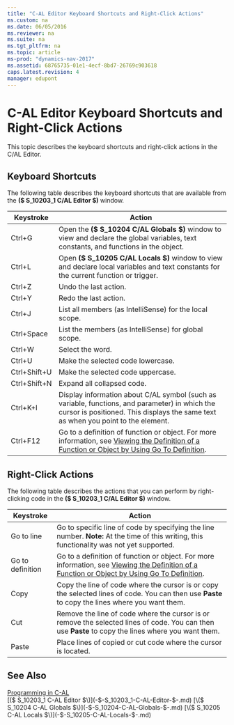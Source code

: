 ```yaml
---
title: "C-AL Editor Keyboard Shortcuts and Right-Click Actions"
ms.custom: na
ms.date: 06/05/2016
ms.reviewer: na
ms.suite: na
ms.tgt_pltfrm: na
ms.topic: article
ms-prod: "dynamics-nav-2017"
ms.assetid: 68765735-01e1-4ecf-8bd7-26769c903618
caps.latest.revision: 4
manager: edupont
---
```

# C-AL Editor Keyboard Shortcuts and Right-Click Actions
This topic describes the keyboard shortcuts and right\-click actions in the C/AL Editor.  
  
## Keyboard Shortcuts  
 The following table describes the keyboard shortcuts that are available from the **\($ S\_10203\_1 C/AL Editor $\)** window.  
  
|Keystroke|Action|  
|---------------|------------|  
|Ctrl\+G|Open the **\($ S\_10204 C/AL Globals $\)** window to view and declare the global variables, text constants, and functions in the object.|  
|Ctrl\+L|Open **\($ S\_10205 C/AL Locals $\)** window to view and declare local variables and text constants for the current function or trigger.|  
|Ctrl\+Z|Undo the last action.|  
|Ctrl\+Y|Redo the last action.|  
|Ctrl\+J|List all members \(as IntelliSense\) for the local scope.|  
|Ctrl\+Space|List the members \(as IntelliSense\) for global scope.|  
|Ctrl\+W|Select the word.|  
|Ctrl\+U|Make the selected code lowercase.|  
|Ctrl\+Shift\+U|Make the selected code uppercase.|  
|Ctrl\+Shift\+N|Expand all collapsed code.|  
|Ctrl\+K\+I|Display information about C/AL symbol \(such as variable, functions, and parameter\) in which the cursor is positioned. This displays the same text as when you point to the element.|  
|Ctrl\+F12|Go to a definition of function or object. For more information, see [Viewing the Definition of a Function or Object by Using Go To Definition](Viewing-the-Definition-of-a-Function-or-Object-by-Using-Go-To-Definition.md).|  
  
## Right\-Click Actions  
 The following table describes the actions that you can perform by right\-clicking code in the **\($ S\_10203\_1 C/AL Editor $\)** window.  
  
|Keystroke|Action|  
|---------------|------------|  
|Go to line|Go to specific line of code by specifying the line number. **Note:**  At the time of this writing, this functionality was not yet supported.|  
|Go to definition|Go to a definition of function or object. For more information, see [Viewing the Definition of a Function or Object by Using Go To Definition](Viewing-the-Definition-of-a-Function-or-Object-by-Using-Go-To-Definition.md).|  
|Copy|Copy the line of code where the cursor is or copy the selected lines of code. You can then use **Paste** to copy the lines where you want them.|  
|Cut|Remove the line of code where the cursor is or remove the selected lines of code. You can then use **Paste** to copy the lines where you want them.|  
|Paste|Place lines of copied or cut code where the cursor is located.|  
  
## See Also  
 [Programming in C\-AL](Programming-in-C-AL.md)   
 [\($ S\_10203\_1 C\-AL Editor $\)](-$-S_10203_1-C-AL-Editor-$-.md)   
 [\($ S\_10204 C\-AL Globals $\)](-$-S_10204-C-AL-Globals-$-.md)   
 [\($ S\_10205 C\-AL Locals $\)](-$-S_10205-C-AL-Locals-$-.md)